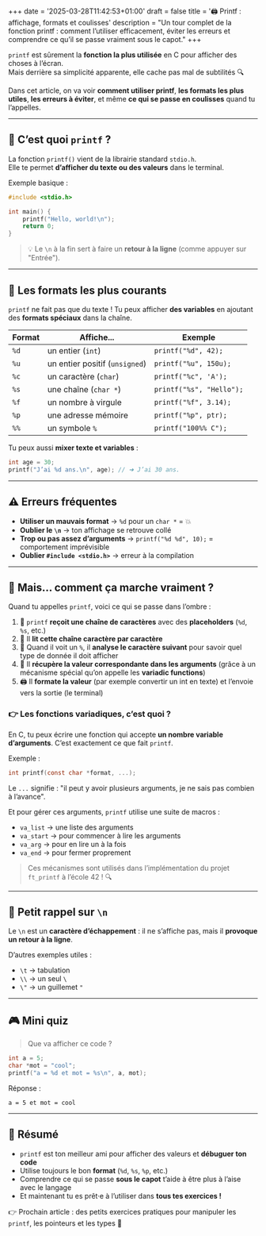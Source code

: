 +++
date = '2025-03-28T11:42:53+01:00'
draft = false
title = '🖨️ Printf : affichage, formats et coulisses'
description = "Un tour complet de la fonction printf : comment l’utiliser efficacement, éviter les erreurs et comprendre ce qu’il se passe vraiment sous le capot."
+++

`printf` est sûrement la **fonction la plus utilisée** en C pour afficher des choses à l’écran.  
Mais derrière sa simplicité apparente, elle cache pas mal de subtilités 🔍

Dans cet article, on va voir **comment utiliser printf**, **les formats les plus utiles**, **les erreurs à éviter**, et même **ce qui se passe en coulisses** quand tu l’appelles.

---

## 🧁 C’est quoi `printf` ?

La fonction `printf()` vient de la librairie standard `stdio.h`.  
Elle te permet **d’afficher du texte ou des valeurs** dans le terminal.

Exemple basique :
```c
#include <stdio.h>

int main() {
    printf("Hello, world!\n");
    return 0;
}
```

> 💡 Le `\n` à la fin sert à faire un **retour à la ligne** (comme appuyer sur "Entrée").

---

## 🧪 Les formats les plus courants

`printf` ne fait pas que du texte ! Tu peux afficher **des variables** en ajoutant des **formats spéciaux** dans la chaîne.

| Format | Affiche...            | Exemple |
|--------|------------------------|---------|
| `%d`   | un entier (`int`)      | `printf("%d", 42);` |
| `%u`   | un entier positif (`unsigned`) | `printf("%u", 150u);` |
| `%c`   | un caractère (`char`)  | `printf("%c", 'A');` |
| `%s`   | une chaîne (`char *`)  | `printf("%s", "Hello");` |
| `%f`   | un nombre à virgule    | `printf("%f", 3.14);` |
| `%p`   | une adresse mémoire    | `printf("%p", ptr);` |
| `%%`   | un symbole `%`         | `printf("100%% C");` |

Tu peux aussi **mixer texte et variables** :
```c
int age = 30;
printf("J’ai %d ans.\n", age); // ➜ J’ai 30 ans.
```

---

## ⚠️ Erreurs fréquentes

- **Utiliser un mauvais format** → `%d` pour un `char *` = 💥
- **Oublier le `\n`** → ton affichage se retrouve collé
- **Trop ou pas assez d’arguments** → `printf("%d %d", 10);` = comportement imprévisible
- **Oublier `#include <stdio.h>`** → erreur à la compilation

---

## 🔧 Mais... comment ça marche vraiment ?

Quand tu appelles `printf`, voici ce qui se passe dans l’ombre :

1. 🧩 `printf` **reçoit une chaîne de caractères** avec des **placeholders** (`%d`, `%s`, etc.)
2. 🧪 Il **lit cette chaîne caractère par caractère**
3. 🔎 Quand il voit un `%`, il **analyse le caractère suivant** pour savoir quel type de donnée il doit afficher
4. 💼 Il **récupère la valeur correspondante dans les arguments** (grâce à un mécanisme spécial qu’on appelle les **variadic functions**)
5. 🖨️ Il **formate la valeur** (par exemple convertir un int en texte) et l’envoie vers la sortie (le terminal)

### 👉 Les fonctions variadiques, c’est quoi ?

En C, tu peux écrire une fonction qui accepte **un nombre variable d’arguments**. C’est exactement ce que fait `printf`.

Exemple :
```c
int printf(const char *format, ...);
```

Le `...` signifie : "il peut y avoir plusieurs arguments, je ne sais pas combien à l’avance".

Et pour gérer ces arguments, `printf` utilise une suite de macros :
- `va_list` → une liste des arguments
- `va_start` → pour commencer à lire les arguments
- `va_arg` → pour en lire un à la fois
- `va_end` → pour fermer proprement

> Ces mécanismes sont utilisés dans l’implémentation du projet `ft_printf` à l’école 42 ! 🔍

---

## 🧠 Petit rappel sur `\n`

Le `\n` est un **caractère d’échappement** : il ne s’affiche pas, mais il **provoque un retour à la ligne**.

D’autres exemples utiles :
- `\t` → tabulation
- `\\` → un seul `\`
- `\"` → un guillemet `"`

---

## 🎮 Mini quiz

> Que va afficher ce code ?
```c
int a = 5;
char *mot = "cool";
printf("a = %d et mot = %s\n", a, mot);
```

Réponse :
```
a = 5 et mot = cool
```

---

## 📌 Résumé

- `printf` est ton meilleur ami pour afficher des valeurs et **débuguer ton code**
- Utilise toujours le bon **format** (`%d`, `%s`, `%p`, etc.)
- Comprendre ce qui se passe **sous le capot** t’aide à être plus à l’aise avec le langage
- Et maintenant tu es prêt·e à l’utiliser dans **tous tes exercices !**

👉 Prochain article : des petits exercices pratiques pour manipuler les `printf`, les pointeurs et les types 🧠
